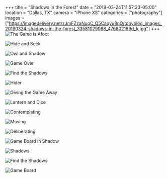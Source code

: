 +++
title = "Shadows in the Forest"
date = "2019-03-24T11:57:33-05:00"
location = "Dallas, TX"
camera = "iPhone XS"
categories = ["photography"]
images = ["https://imagedelivery.net/zJmFZzaNuqC_Q5Caqyu8nQ/tobyblog_images_20190324-shadows-in-the-forest_33581029088_476802189d_k.jpg"]
+++
![The Game is Afoot](https://imagedelivery.net/zJmFZzaNuqC_Q5Caqyu8nQ/tobyblog_images_20190324-shadows-in-the-forest_33581029088_476802189d_k.jpg/fit=scale-down,w=780,sharpen=1,f=auto,q=0.9,slow-connection-quality=0.3)
<!--more-->

![Hide and Seek](https://imagedelivery.net/zJmFZzaNuqC_Q5Caqyu8nQ/tobyblog_images_20190324-shadows-in-the-forest_47404401602_ecc0f74441_k.jpg/fit=scale-down,w=780,sharpen=1,f=auto,q=0.9,slow-connection-quality=0.3)

![Owl and Shadow](https://imagedelivery.net/zJmFZzaNuqC_Q5Caqyu8nQ/tobyblog_images_20190324-shadows-in-the-forest_47404402992_870bd0a7c6_k.jpg/fit=scale-down,w=780,sharpen=1,f=auto,q=0.9,slow-connection-quality=0.3)

![Game Over](https://imagedelivery.net/zJmFZzaNuqC_Q5Caqyu8nQ/tobyblog_images_20190324-shadows-in-the-forest_47404405122_584a9d118f_k.jpg/fit=scale-down,w=780,sharpen=1,f=auto,q=0.9,slow-connection-quality=0.3)

![Find the Shadows](https://imagedelivery.net/zJmFZzaNuqC_Q5Caqyu8nQ/tobyblog_images_20190324-shadows-in-the-forest_47404403472_a9c888a70b_k.jpg/fit=scale-down,w=780,sharpen=1,f=auto,q=0.9,slow-connection-quality=0.3)

![Hider](https://imagedelivery.net/zJmFZzaNuqC_Q5Caqyu8nQ/tobyblog_images_20190324-shadows-in-the-forest_33581027048_d397744864_k.jpg/fit=scale-down,w=780,sharpen=1,f=auto,q=0.9,slow-connection-quality=0.3)

![Giving the Game Away](https://imagedelivery.net/zJmFZzaNuqC_Q5Caqyu8nQ/tobyblog_images_20190324-shadows-in-the-forest_46542086445_5448e2a760_k.jpg/fit=scale-down,w=780,sharpen=1,f=auto,q=0.9,slow-connection-quality=0.3)

![Lantern and Dice](https://imagedelivery.net/zJmFZzaNuqC_Q5Caqyu8nQ/tobyblog_images_20190324-shadows-in-the-forest_33581027988_226a8ee3a5_k.jpg/fit=scale-down,w=780,sharpen=1,f=auto,q=0.9,slow-connection-quality=0.3)

![Contemplating](https://imagedelivery.net/zJmFZzaNuqC_Q5Caqyu8nQ/tobyblog_images_20190324-shadows-in-the-forest_33581028508_3f1d6d732d_k.jpg/fit=scale-down,w=780,sharpen=1,f=auto,q=0.9,slow-connection-quality=0.3)

![Moving](https://imagedelivery.net/zJmFZzaNuqC_Q5Caqyu8nQ/tobyblog_images_20190324-shadows-in-the-forest_47404404782_774db90f07_k.jpg/fit=scale-down,w=780,sharpen=1,f=auto,q=0.9,slow-connection-quality=0.3)

![Deliberating](https://imagedelivery.net/zJmFZzaNuqC_Q5Caqyu8nQ/tobyblog_images_20190324-shadows-in-the-forest_46542077795_ebc6aecadb_k.jpg/fit=scale-down,w=780,sharpen=1,f=auto,q=0.9,slow-connection-quality=0.3)

![Game Board in Shadow](https://imagedelivery.net/zJmFZzaNuqC_Q5Caqyu8nQ/tobyblog_images_20190324-shadows-in-the-forest_47404401842_8a59d3284a_k.jpg/fit=scale-down,w=780,sharpen=1,f=auto,q=0.9,slow-connection-quality=0.3)

![Shadows](https://imagedelivery.net/zJmFZzaNuqC_Q5Caqyu8nQ/tobyblog_images_20190324-shadows-in-the-forest_47404400982_c69f84423d_k.jpg/fit=scale-down,w=780,sharpen=1,f=auto,q=0.9,slow-connection-quality=0.3)

![Find the Shadows](https://imagedelivery.net/zJmFZzaNuqC_Q5Caqyu8nQ/tobyblog_images_20190324-shadows-in-the-forest_47404403472_a9c888a70b_k.jpg/fit=scale-down,w=780,sharpen=1,f=auto,q=0.9,slow-connection-quality=0.3)

![Game Board](https://imagedelivery.net/zJmFZzaNuqC_Q5Caqyu8nQ/tobyblog_images_20190324-shadows-in-the-forest_33581027418_bb31010b58_k.jpg/fit=scale-down,w=780,sharpen=1,f=auto,q=0.9,slow-connection-quality=0.3)
